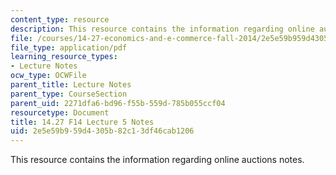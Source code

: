 ```yaml
---
content_type: resource
description: This resource contains the information regarding online auctions notes.
file: /courses/14-27-economics-and-e-commerce-fall-2014/2e5e59b959d4305b82c13df46cab1206_MIT14_27F14_Lec5.pdf
file_type: application/pdf
learning_resource_types:
- Lecture Notes
ocw_type: OCWFile
parent_title: Lecture Notes
parent_type: CourseSection
parent_uid: 2271dfa6-bd96-f55b-559d-785b055ccf04
resourcetype: Document
title: 14.27 F14 Lecture 5 Notes
uid: 2e5e59b9-59d4-305b-82c1-3df46cab1206
---
```

This resource contains the information regarding online auctions notes.


